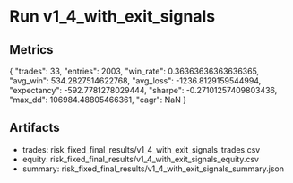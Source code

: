 # Run v1_4_with_exit_signals

## Metrics
{
  "trades": 33,
  "entries": 2003,
  "win_rate": 0.36363636363636365,
  "avg_win": 534.2827514622768,
  "avg_loss": -1236.8129159544994,
  "expectancy": -592.7781278029444,
  "sharpe": -0.27101257409803436,
  "max_dd": 106984.48805466361,
  "cagr": NaN
}

## Artifacts
- trades: risk_fixed_final_results/v1_4_with_exit_signals_trades.csv
- equity: risk_fixed_final_results/v1_4_with_exit_signals_equity.csv
- summary: risk_fixed_final_results/v1_4_with_exit_signals_summary.json